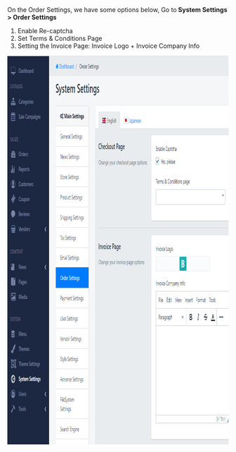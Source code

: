 <p>&nbsp;</p>
<p>On the Order Settings, we have some options below, Go to<strong> System Settings &gt; Order Settings&nbsp;</strong></p>
<ol>
<li>Enable Re-captcha</li>
<li>Set Terms &amp; Conditions Page&nbsp;</li>
<li>Setting the Invoice Page:&nbsp;Invoice Logo +&nbsp;Invoice Company Info&nbsp;</li>
</ol>
<p><img src="/assets/images/orders-settings/2cdd4cb2d949f11e0ca9db1e3a0f1fc4.png" alt="" width="1018" height="882" /></p>